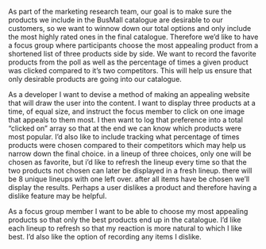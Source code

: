 As part of the marketing research team, our goal is to make sure the products we include in the BusMall catalogue are desirable to our customers, so we want to winnow down our total options and only include the most highly rated ones in the final catalogue. Therefore we’d like to have a focus group where participants choose the most appealing product from a shortened list of three products side by side. We want to record the favorite products from the poll as well as the percentage of times a given product was clicked compared to it’s two competitors. This will help us ensure that only desirable products are going into our catalogue. 

As a developer I want to devise a method of making an appealing website that will draw the user into the content. I want to display three products at a time, of equal size, and instruct the focus member to click on one image that appeals to them most. I then want to log that preference into a total “clicked on” array so that at the end we can know which products were most popular. I’d also like to include tracking what percentage of times products were chosen compared to their competitors which may help us narrow down the final choice. in a lineup of three choices, only one will be chosen as favorite, but i’d like to refresh the lineup every time so that the two products not chosen can later be displayed in a fresh lineup. there will be 8 unique lineups with one left over. after all items have be chosen we’ll display the results. Perhaps a user dislikes a product and therefore having a dislike feature may be helpful. 

As a focus group member I want to be able to choose my most appealing products so that only the best products end up in the catalogue. I’d like each lineup to refresh so that my reaction is more natural to which I like best. I’d also like the option of recording any items I dislike. 
